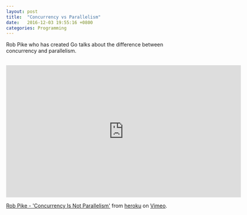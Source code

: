 ```yaml
---
layout: post
title:  "Concurrency vs Parallelism"
date:   2016-12-03 19:55:16 +0800
categories: Programming
---
```



Rob Pike who has created Go talks about the difference between concurrency and parallelism.

<br />
<iframe src="https://player.vimeo.com/video/49718712?color=a086ee&title=0&byline=0&portrait=0" width="640" height="360" frameborder="0" webkitallowfullscreen mozallowfullscreen allowfullscreen></iframe>
<p><a href="https://vimeo.com/49718712">Rob Pike - &#039;Concurrency Is Not Parallelism&#039;</a> from <a href="https://vimeo.com/heroku">heroku</a> on <a href="https://vimeo.com">Vimeo</a>.</p>
